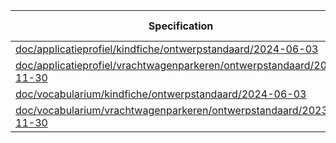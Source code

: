 | Specification | autotranslate | context | rdf | html | respec | shacl | webuniversum | uml-extractor | stakeholders |
| --- | --- | --- | --- | --- | --- | --- | --- | --- | --- |
| [doc/applicatieprofiel/kindfiche/ontwerpstandaard/2024-06-03](/report4/doc/applicatieprofiel/kindfiche/ontwerpstandaard/2024-06-03) | [&#9729;](/report4/doc/applicatieprofiel/kindfiche/ontwerpstandaard/2024-06-03/autotranslate.report)| | | | | | | [&#9729;](/report4/doc/applicatieprofiel/kindfiche/ontwerpstandaard/2024-06-03/oslo-converter-ea.report)| [&#9728;](/report4/doc/applicatieprofiel/kindfiche/ontwerpstandaard/2024-06-03/oslo-stakeholders-converter.report)|
| [doc/applicatieprofiel/vrachtwagenparkeren/ontwerpstandaard/2023-11-30](/report4/doc/applicatieprofiel/vrachtwagenparkeren/ontwerpstandaard/2023-11-30) | [&#9729;](/report4/doc/applicatieprofiel/vrachtwagenparkeren/ontwerpstandaard/2023-11-30/autotranslate.report)| | | | | | | [&#9729;](/report4/doc/applicatieprofiel/vrachtwagenparkeren/ontwerpstandaard/2023-11-30/oslo-converter-ea.report)| [&#9728;](/report4/doc/applicatieprofiel/vrachtwagenparkeren/ontwerpstandaard/2023-11-30/oslo-stakeholders-converter.report)|
| [doc/vocabularium/kindfiche/ontwerpstandaard/2024-06-03](/report4/doc/vocabularium/kindfiche/ontwerpstandaard/2024-06-03) | [&#9729;](/report4/doc/vocabularium/kindfiche/ontwerpstandaard/2024-06-03/autotranslate.report)| | | | | | | [&#9729;](/report4/doc/vocabularium/kindfiche/ontwerpstandaard/2024-06-03/oslo-converter-ea.report)| [&#9728;](/report4/doc/vocabularium/kindfiche/ontwerpstandaard/2024-06-03/oslo-stakeholders-converter.report)|
| [doc/vocabularium/vrachtwagenparkeren/ontwerpstandaard/2023-11-30](/report4/doc/vocabularium/vrachtwagenparkeren/ontwerpstandaard/2023-11-30) | [&#9729;](/report4/doc/vocabularium/vrachtwagenparkeren/ontwerpstandaard/2023-11-30/autotranslate.report)| | | | | | | [&#9729;](/report4/doc/vocabularium/vrachtwagenparkeren/ontwerpstandaard/2023-11-30/oslo-converter-ea.report)| [&#9728;](/report4/doc/vocabularium/vrachtwagenparkeren/ontwerpstandaard/2023-11-30/oslo-stakeholders-converter.report)|
